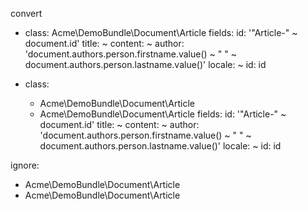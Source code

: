 convert
  - class: Acme\DemoBundle\Document\Article
    fields:
      id: '"Article-" ~ document.id'
      title: ~
      content: ~
      author: 'document.authors.person.firstname.value() ~ " " ~ document.authors.person.lastname.value()'
      locale: ~
    id: id

  - class:
      - Acme\DemoBundle\Document\Article
      - Acme\DemoBundle\Document\Article
    fields:
      id: '"Article-" ~ document.id'
      title: ~
      content: ~
      author: 'document.authors.person.firstname.value() ~ " " ~ document.authors.person.lastname.value()'
      locale: ~
    id: id

ignore:
  - Acme\DemoBundle\Document\Article
  - Acme\DemoBundle\Document\Article